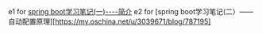 e1  for  [spring boot学习笔记(一)----简介](https://my.oschina.net/u/3039671/blog/787136)
e2  for  [spring boot学习笔记(二）——自动配置原理][https://my.oschina.net/u/3039671/blog/787195]
